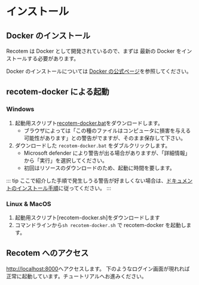 # インストール

## Docker のインストール

Recotem は Docker として開発されているので、まずは 最新の Docker をインストールする必要があります。

Docker のインストールについては [Docker の公式ページ](https://docs.docker.com/get-docker/)を参照してください。

## recotem-docker による起動

### Windows

1. 起動用スクリプト[recotem-docker.bat](https://github.com/codelibs/recotem/releases/latest/download/recotem-compose.bat)をダウンロードします。
   - ブラウザによっては「この種のファイルはコンピュータに損害を与える可能性があります」との警告がでますが、そのまま保存して下さい。
1. ダウンロードした `recotem-docker.bat` をダブルクリックします。
   - Microsoft defender により警告が出る場合がありますが、「詳細情報」から「実行」を選択してください。
   - 初回はリソースのダウンロードのため、起動に時間を要します。

::: tip
ここで紹介した手順で発生しうる警告が好ましくない場合は、[ドキュメントのインストール手順](../docs/installation)に従ってください。
:::

### Linux & MacOS

1. 起動用スクリプト[recotem-docker.sh]をダウンロードします
1. コマンドラインから`sh recotem-docker.sh` で recotem-docker を起動します。

## Recotem へのアクセス

[http://localhost:8000](http://localhost:8000)へアクセスします。
下のようなログイン画面が現れれば正常に起動しています。チュートリアルへお進みください。
